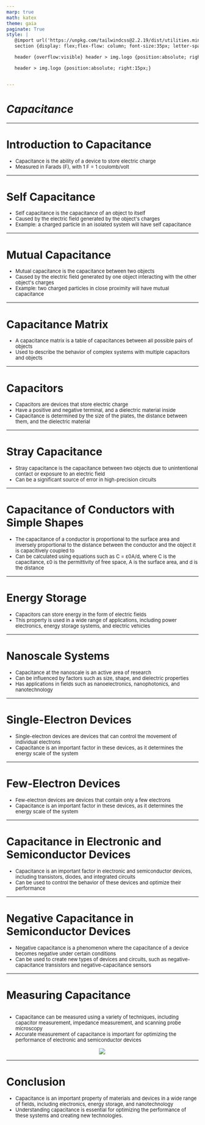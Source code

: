 ```yaml
---
marp: true
math: katex
theme: gaia
paginate: True
style: |
   @import url('https://unpkg.com/tailwindcss@2.2.19/dist/utilities.min.css');
   section {display: flex;flex-flow: column; font-size:35px; letter-spacing:1.4px;}

   header {overflow:visible} header > img.logo {position:absolute; right:15px;}

   header > img.logo {position:absolute; right:15px;}


---
```

<!-- backgroundImage: url('backgrounds/wwwatercolor (9).png') -->
<!-- _class: lead -->

 # _Capacitance_

---
<style scoped>p,li {font-size:0.92em}</style>

 # Introduction to Capacitance
- Capacitance is the ability of a device to store electric charge
- Measured in Farads (F), with 1 F = 1 coulomb/volt


---
<style scoped>p,li {font-size:0.88em}</style>

 # Self Capacitance
- Self capacitance is the capacitance of an object to itself
- Caused by the electric field generated by the object's charges
- Example: a charged particle in an isolated system will have self capacitance


---
<style scoped>p,li {font-size:0.88em}</style>

 # Mutual Capacitance

- Mutual capacitance is the capacitance between two objects
- Caused by the electric field generated by one object interacting with the other object's charges
- Example: two charged particles in close proximity will have mutual capacitance

---
<style scoped>p,li {font-size:0.92em}</style>

 # Capacitance Matrix
- A capacitance matrix is a table of capacitances between all possible pairs of objects
- Used to describe the behavior of complex systems with multiple capacitors and objects


---
<style scoped>p,li {font-size:0.88em}</style>

 # **Capacitors**
- Capacitors are devices that store electric charge
- Have a positive and negative terminal, and a dielectric material inside
- Capacitance is determined by the size of the plates, the distance between them, and the dielectric material


---
<style scoped>p,li {font-size:0.92em}</style>

 # Stray Capacitance

- Stray capacitance is the capacitance between two objects due to unintentional contact or exposure to an electric field
- Can be a significant source of error in high-precision circuits

---
<style scoped>p,li {font-size:0.92em}</style>

 # Capacitance of Conductors with Simple Shapes

- The capacitance of a conductor is proportional to the surface area and inversely proportional to the distance between the conductor and the object it is capacitively coupled to
- Can be calculated using equations such as C = ε0A/d, where C is the capacitance, ε0 is the permittivity of free space, A is the surface area, and d is the distance

---
<style scoped>p,li {font-size:0.92em}</style>

 # Energy Storage
- Capacitors can store energy in the form of electric fields
- This property is used in a wide range of applications, including power electronics, energy storage systems, and electric vehicles


---
<style scoped>p,li {font-size:0.88em}</style>

 # Nanoscale Systems
- Capacitance at the nanoscale is an active area of research
- Can be influenced by factors such as size, shape, and dielectric properties
- Has applications in fields such as nanoelectronics, nanophotonics, and nanotechnology


---
<style scoped>p,li {font-size:0.92em}</style>

 # Single-Electron Devices

- Single-electron devices are devices that can control the movement of individual electrons
- Capacitance is an important factor in these devices, as it determines the energy scale of the system

---
<style scoped>p,li {font-size:0.92em}</style>

 # Few-Electron Devices
- Few-electron devices are devices that contain only a few electrons
- Capacitance is an important factor in these devices, as it determines the energy scale of the system


---
<style scoped>p,li {font-size:0.92em}</style>

 # Capacitance in Electronic and Semiconductor Devices

- Capacitance is an important factor in electronic and semiconductor devices, including transistors, diodes, and integrated circuits
- Can be used to control the behavior of these devices and optimize their performance

---
<style scoped>p,li {font-size:0.92em}</style>

 # Negative Capacitance in Semiconductor Devices

- Negative capacitance is a phenomenon where the capacitance of a device becomes negative under certain conditions
- Can be used to create new types of devices and circuits, such as negative-capacitance transistors and negative-capacitance sensors

---
<style scoped>p,li {font-size:0.88em}</style>

 # Measuring Capacitance
<div style='flex:1 1 auto; min-height:0;' class="grid grid-cols-8 gap-4">
<div style='display:flex; flex-flow:column; min-height:0;' class="col-span-4">

- Capacitance can be measured using a variety of techniques, including capacitor measurement, impedance measurement, and scanning probe microscopy
- Accurate measurement of capacitance is important for optimizing the performance of electronic and semiconductor devices
</div>

<div style='display:flex; flex-flow:column; min-height:0;' class="col-span-4">

<div style="display: flex; flex: 1 1 auto; flex-flow: row; min-height: 0"><div style="display: flex; flex: 1 1 auto; justify-content: center;min-height:0;min-width:0; margin-bottom:0.1em;;margin-right:0.15em">
<img style='object-fit: contain; max-height:100%; max-width:100%; background-color: rgba(0,0,0,0);' src='https://upload.wikimedia.org/wikipedia/commons/thumb/d/dc/AH2700_cap_br.jpg/220px-AH2700_cap_br.jpg'/>
</div>
</div>

</div>

</div>


---
<style scoped>p,li {font-size:0.92em}</style>

 # Conclusion

- Capacitance is an important property of materials and devices in a wide range of fields, including electronics, energy storage, and nanotechnology
- Understanding capacitance is essential for optimizing the performance of these systems and creating new technologies.